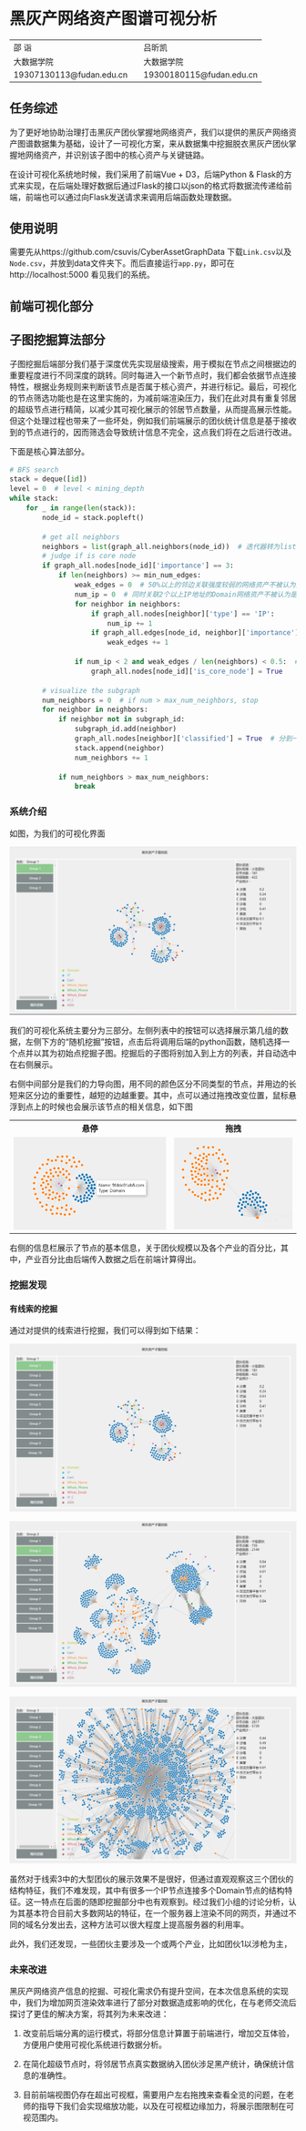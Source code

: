 # 黑灰产网络资产图谱可视分析

<table style="border:none">
    <tr>
        <td>邵 诣</td>
        <td></td>
        <td>吕昕凯</td>
    </tr>
    <tr>
        <td>大数据学院</td>
        <td></td>
        <td>大数据学院</td>
    </tr>
    <tr>
        <td>19307130113@fudan.edu.cn</td>
        <td></td>
        <td>19300180115@fudan.edu.cn</td>
    </tr>
</table>

## 任务综述

为了更好地协助治理打击黑灰产团伙掌握地网络资产，我们以提供的黑灰产网络资产图谱数据集为基础，设计了一可视化方案，来从数据集中挖掘脱衣黑灰产团伙掌握地网络资产，并识别该子图中的核心资产与关键链路。

在设计可视化系统地时候，我们采用了前端Vue + D3，后端Python & Flask的方式来实现，在后端处理好数据后通过Flask的接口以json的格式将数据流传递给前端，前端也可以通过向Flask发送请求来调用后端函数处理数据。

## 使用说明

需要先从https://github.com/csuvis/CyberAssetGraphData 下载`Link.csv`以及`Node.csv`，并放到data文件夹下。而后直接运行`app.py`，即可在http://localhost:5000 看见我们的系统。

## 前端可视化部分


## 子图挖掘算法部分

子图挖掘后端部分我们基于深度优先实现层级搜索，用于模拟在节点之间根据边的重要程度进行不同深度的跳转。同时每进入一个新节点时，我们都会依据节点连接特性，根据业务规则来判断该节点是否属于核心资产，并进行标记。最后，可视化的节点筛选功能也是在这里实施的，为减前端渲染压力，我们在此对具有重复邻居的超级节点进行精简，以减少其可视化展示的邻居节点数量，从而提高展示性能。但这个处理过程也带来了一些坏处，例如我们前端展示的团伙统计信息是基于接收到的节点进行的，因而筛选会导致统计信息不完全，这点我们将在之后进行改进。

下面是核心算法部分。

```python
# BFS search
stack = deque([id])
level = 0  # level < mining_depth
while stack:
    for _ in range(len(stack)):
        node_id = stack.popleft()

        # get all neighbors
        neighbors = list(graph_all.neighbors(node_id))  # 迭代器转为list，重复遍历
        # judge if is core node
        if graph_all.nodes[node_id]['importance'] == 3:
            if len(neighbors) >= min_num_edges:
                weak_edges = 0  # 50%以上的邻边关联强度较弱的网络资产不被认为是核心网络资产
                num_ip = 0  # 同时关联2个以上IP地址的Domain网络资产不被认为是核心网络资产
                for neighbor in neighbors:
                    if graph_all.nodes[neighbor]['type'] == 'IP':
                        num_ip += 1
                    if graph_all.edges[node_id, neighbor]['importance'] == 1:
                        weak_edges += 1

                if num_ip < 2 and weak_edges / len(neighbors) < 0.5:  # 核心资产
                    graph_all.nodes[node_id]['is_core_node'] = True

        # visualize the subgraph
        num_neighbors = 0  # if num > max_num_neighbors, stop
        for neighbor in neighbors:
            if neighbor not in subgraph_id:
                subgraph_id.add(neighbor)
                graph_all.nodes[neighbor]['classified'] = True  # 分到一个group里
                stack.append(neighbor)
                num_neighbors += 1

            if num_neighbors > max_num_neighbors:
                break
```

### 系统介绍

如图，为我们的可视化界面

![image-20220608112813237](report.assets/image-20220608112813237.png)

我们的可视化系统主要分为三部分。左侧列表中的按钮可以选择展示第几组的数据，左侧下方的“随机挖掘”按钮，点击后将调用后端的python函数，随机选择一个点并以其为初始点挖掘子图。挖掘后的子图将别加入到上方的列表，并自动选中在右侧展示。

右侧中间部分是我们的力导向图，用不同的颜色区分不同类型的节点，并用边的长短来区分边的重要性，越短的边越重要。其中，点可以通过拖拽改变位置，鼠标悬浮到点上的时候也会展示该节点的相关信息，如下图

<table>
    <tr>
        <th>悬停</th>
        <th>拖拽</th>
    </tr>
	<tr>
        <td>
            <img src="report.assets/image-20220608113444967.png" alt="image-20220608113444967" style="zoom: 33%;" />
		</td>
		<td>
            <img src="report.assets/image-20220608113527381.png" alt="image-20220608113527381" style="zoom: 33%;" />
        </td>
    </tr>
</table>
右侧的信息栏展示了节点的基本信息，关于团伙规模以及各个产业的百分比，其中，产业百分比由后端传入数据之后在前端计算得出。

### 挖掘发现

#### 有线索的挖掘

通过对提供的线索进行挖掘，我们可以得到如下结果：

![clue-1](report.assets/image-20220608114504111.png)

![clue-2](report.assets/image-20220608114545939.png)

![clue-3](report.assets/image-20220608114916279.png)

虽然对于线索3中的大型团伙的展示效果不是很好，但通过直观观察这三个团伙的结构特征，我们不难发现，其中有很多一个IP节点连接多个Domain节点的结构特征。这一特点在后面的随即挖掘部分中也有观察到。经过我们小组的讨论分析，认为其基本符合目前大多数网站的特征，在一个服务器上渲染不同的网页，并通过不同的域名分发出去，这种方法可以很大程度上提高服务器的利用率。

此外，我们还发现，一些团伙主要涉及一个或两个产业，比如团伙1以涉枪为主，


### 未来改进

黑灰产网络资产信息的挖掘、可视化需求仍有提升空间，在本次信息系统的实现中，我们为增加网页渲染效率进行了部分对数据造成影响的优化，在与老师交流后探讨了更佳的解决方案，将其列为未来改进：

1. 改变前后端分离的运行模式，将部分信息计算置于前端进行，增加交互体验，方便用户使用可视化系统进行数据分析。

2. 在简化超级节点时，将邻居节点真实数据纳入团伙涉足黑产统计，确保统计信息的准确性。

3. 目前前端视图仍存在超出可视框，需要用户左右拖拽来查看全览的问题，在老师的指导下我们会实现缩放功能，以及在可视框边缘加力，将展示图限制在可视范围内。

